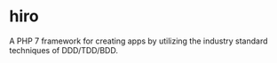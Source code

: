 # hiro
A PHP 7 framework for creating apps by utilizing the industry standard techniques of DDD/TDD/BDD.